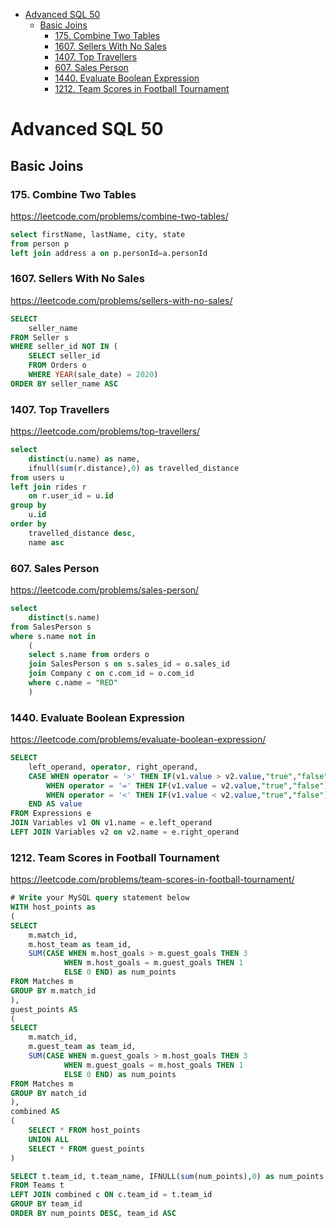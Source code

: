 - [Advanced SQL 50](#advanced-sql-50)
  - [Basic Joins](#basic-joins)
    - [175. Combine Two Tables](#175-combine-two-tables)
    - [1607. Sellers With No Sales](#1607-sellers-with-no-sales)
    - [1407. Top Travellers](#1407-top-travellers)
    - [607. Sales Person](#607-sales-person)
    - [1440. Evaluate Boolean Expression](#1440-evaluate-boolean-expression)
    - [1212. Team Scores in Football Tournament](#1212-team-scores-in-football-tournament)

# Advanced SQL 50

## Basic Joins

### 175. Combine Two Tables
https://leetcode.com/problems/combine-two-tables/

```sql
select firstName, lastName, city, state
from person p 
left join address a on p.personId=a.personId
```

### 1607. Sellers With No Sales
https://leetcode.com/problems/sellers-with-no-sales/

```sql
SELECT 
    seller_name
FROM Seller s 
WHERE seller_id NOT IN (
    SELECT seller_id
    FROM Orders o 
    WHERE YEAR(sale_date) = 2020)
ORDER BY seller_name ASC
```

### 1407. Top Travellers
https://leetcode.com/problems/top-travellers/

```sql
select 
    distinct(u.name) as name, 
    ifnull(sum(r.distance),0) as travelled_distance
from users u
left join rides r 
    on r.user_id = u.id
group by 
    u.id
order by  
    travelled_distance desc, 
    name asc
```

### 607. Sales Person
https://leetcode.com/problems/sales-person/

```sql
select 
    distinct(s.name) 
from SalesPerson s
where s.name not in 
    (
    select s.name from orders o
    join SalesPerson s on s.sales_id = o.sales_id
    join Company c on c.com_id = o.com_id
    where c.name = "RED"
    )
```


### 1440. Evaluate Boolean Expression
https://leetcode.com/problems/evaluate-boolean-expression/

```sql
SELECT 
    left_operand, operator, right_operand, 
    CASE WHEN operator = '>' THEN IF(v1.value > v2.value,"true","false") 
        WHEN operator = '=' THEN IF(v1.value = v2.value,"true","false") 
        WHEN operator = '<' THEN IF(v1.value < v2.value,"true","false")
    END AS value   
FROM Expressions e
JOIN Variables v1 ON v1.name = e.left_operand 
LEFT JOIN Variables v2 on v2.name = e.right_operand
```

### 1212. Team Scores in Football Tournament
https://leetcode.com/problems/team-scores-in-football-tournament/

```sql
# Write your MySQL query statement below
WITH host_points as 
(
SELECT 
    m.match_id,
    m.host_team as team_id, 
    SUM(CASE WHEN m.host_goals > m.guest_goals THEN 3 
            WHEN m.host_goals = m.guest_goals THEN 1 
            ELSE 0 END) as num_points
FROM Matches m 
GROUP BY m.match_id
),
guest_points AS
(
SELECT 
    m.match_id,
    m.guest_team as team_id,
    SUM(CASE WHEN m.guest_goals > m.host_goals THEN 3 
            WHEN m.guest_goals = m.host_goals THEN 1 
            ELSE 0 END) as num_points
FROM Matches m 
GROUP BY match_id
),
combined AS
(
    SELECT * FROM host_points
    UNION ALL
    SELECT * FROM guest_points
)

SELECT t.team_id, t.team_name, IFNULL(sum(num_points),0) as num_points
FROM Teams t
LEFT JOIN combined c ON c.team_id = t.team_id
GROUP BY team_id
ORDER BY num_points DESC, team_id ASC
```
